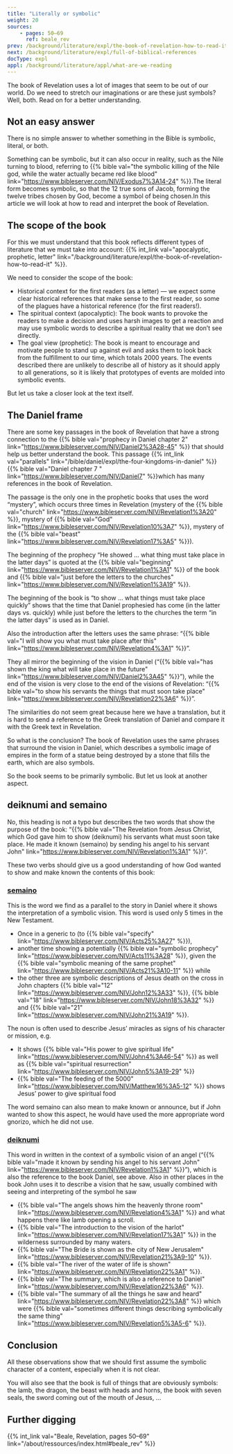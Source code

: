 ```yaml
---
title: "Literally or symbolic"
weight: 20
sources:
    - pages: 50–69
      ref: beale_rev
prev: /background/literature/expl/the-book-of-revelation-how-to-read-it
next: /background/literature/expl/full-of-biblical-references
docType: expl
appl: /background/literature/appl/what-are-we-reading
---
```


The book of Revelation uses a lot of images that seem to be out of our world. Do we need to stretch our imaginations or are these just symbols? Well, both. Read on for a better understanding.

## Not an easy answer

<a name="95e0"></a>
There is no simple answer to whether something in the Bible is symbolic, literal, or both.

Something can be symbolic, but it can also occur in reality, such as the Nile turning to blood, referring to {{% bible val="the symbolic killing of the Nile god, while the water actually became red like blood" link="https://www.bibleserver.com/NIV/Exodus7%3A14-24" %}}.The literal form becomes symbolic, so that the 12 true sons of Jacob, forming the twelve tribes chosen by God, become a symbol of being chosen.In this article we will look at how to read and interpret the book of Revelation.

## The scope of the book

<a name="b0bd"></a>
For this we must understand that this book reflects different types of literature that we must take into account: {{% int_link val="apocalyptic, prophetic, letter" link="/background/literature/expl/the-book-of-revelation-how-to-read-it" %}}.

We need to consider the scope of the book:

- Historical context for the first readers (as a letter) — we expect some clear historical references that make sense to the first reader, so some of the plagues have a historical reference (for the first readers!).
- The spiritual context (apocalyptic): The book wants to provoke the readers to make a decision and uses harsh images to get a reaction and may use symbolic words to describe a spiritual reality that we don’t see directly.
- The goal view (prophetic): The book is meant to encourage and motivate people to stand up against evil and asks them to look back from the fulfillment to our time, which totals 2000 years. The events described there are unlikely to describe all of history as it should apply to all generations, so it is likely that prototypes of events are molded into symbolic events.

But let us take a closer look at the text itself.

## The Daniel frame

<a name="c39c"></a>
There are some key passages in the book of Revelation that have a strong connection to the {{% bible val="prophecy in Daniel chapter 2" link="https://www.bibleserver.com/NIV/Daniel2%3A28-45" %}} that should help us better understand the book. This passage {{% int_link val="parallels" link="/bible/daniel/expl/the-four-kingdoms-in-daniel" %}} {{% bible val="Daniel chapter 7 " link="https://www.bibleserver.com/NIV/Daniel7" %}}which has many references in the book of Revelation.

The passage is the only one in the prophetic books that uses the word “mystery”, which occurs three times in Revelation (mystery of the {{% bible val="church" link="https://www.bibleserver.com/NIV/Revelation1%3A20" %}}, mystery of {{% bible val="God" link="https://www.bibleserver.com/NIV/Revelation10%3A7" %}}, mystery of the {{% bible val="beast" link="https://www.bibleserver.com/NIV/Revelation17%3A5" %}}).

The beginning of the prophecy “He showed … what thing must take place in the latter days” is quoted at the {{% bible val="beginning" link="https://www.bibleserver.com/NIV/Revelation1%3A1" %}} of the book and {{% bible val="just before the letters to the churches" link="https://www.bibleserver.com/NIV/Revelation1%3A19" %}}.

The beginning of the book is “to show … what things must take place quickly” shows that the time that Daniel prophesied has come (in the latter days vs. quickly) while just before the letters to the churches the term “in the latter days” is used as in Daniel.

Also the introduction after the letters uses the same phrase: “{{% bible val="I will show you what must take place after this" link="https://www.bibleserver.com/NIV/Revelation4%3A1" %}}”.

They all mirror the beginning of the vision in Daniel (“{{% bible val="has shown the king what will take place in the future" link="https://www.bibleserver.com/NIV/Daniel2%3A45" %}}”), while the end of the vision is very close to the end of the visions of Revelation: “{{% bible val="to show his servants the things that must soon take place" link="https://www.bibleserver.com/NIV/Revelation22%3A6" %}}”.

The similarities do not seem great because here we have a translation, but it is hard to send a reference to the Greek translation of Daniel and compare it with the Greek text in Revelation.

So what is the conclusion? The book of Revelation uses the same phrases that surround the vision in Daniel, which describes a symbolic image of empires in the form of a statue being destroyed by a stone that fills the earth, which are also symbols.

So the book seems to be primarily symbolic. But let us look at another aspect.

## deiknumi and semaino

<a name="27d2"></a>
No, this heading is not a typo but describes the two words that show the purpose of the book: “{{% bible val="The Revelation from Jesus Christ, which God gave him to show (deiknumi) his servants what must soon take place. He made it known (semaino) by sending his angel to his servant John" link="https://www.bibleserver.com/NIV/Revelation1%3A1" %}}”.

These two verbs should give us a good understanding of how God wanted to show and make known the contents of this book:

### [semaino](https://biblehub.com/greek/4591.htm)

<a name="e9fa"></a>
This is the word we find as a parallel to the story in Daniel where it shows the interpretation of a symbolic vision. This word is used only 5 times in the New Testament.

- Once in a generic to (to {{% bible val="specify" link="https://www.bibleserver.com/NIV/Acts25%3A27" %}}),
- another time showing a potentially {{% bible val="symbolic prophecy" link="https://www.bibleserver.com/NIV/Acts11%3A28" %}}, given the {{% bible val="symbolic meaning of the same prophet" link="https://www.bibleserver.com/NIV/Acts21%3A10-11" %}} while
- the other three are symbolic descriptions of Jesus death on the cross in John chapters {{% bible val="12" link="https://www.bibleserver.com/NIV/John12%3A33" %}}, {{% bible val="18" link="https://www.bibleserver.com/NIV/John18%3A32" %}} and {{% bible val="21" link="https://www.bibleserver.com/NIV/John21%3A19" %}}.

The noun is often used to describe Jesus’ miracles as signs of his character or mission, e.g.

- It shows {{% bible val="His power to give spiritual life" link="https://www.bibleserver.com/NIV/John4%3A46-54" %}} as well as {{% bible val="spiritual resurrection" link="https://www.bibleserver.com/NIV/John5%3A19-29" %}}
- {{% bible val="The feeding of the 5000" link="https://www.bibleserver.com/NIV/Matthew16%3A5-12" %}} shows Jesus’ power to give spiritual food

The word semaino can also mean to make known or announce, but if John wanted to show this aspect, he would have used the more appropriate word gnorizo, which he did not use.

### [deiknumi](https://biblehub.com/greek/1166.htm)

<a name="08d2"></a>
This word in written in the context of a symbolic vision of an angel (“{{% bible val="made it known by sending his angel to his servant John" link="https://www.bibleserver.com/NIV/Revelation1%3A1" %}}”), which is also the reference to the book Daniel, see above. Also in other places in the book John uses it to describe a vision that he saw, usually combined with seeing and interpreting of the symbol he saw

- {{% bible val="The angels shows him the heavenly throne room" link="https://www.bibleserver.com/NIV/Revelation4%3A1" %}} and what happens there like lamb opening a scroll.
- {{% bible val="The introduction to the vision of the harlot" link="https://www.bibleserver.com/NIV/Revelation17%3A1" %}} in the wilderness surrounded by many waters.
- {{% bible val="The Bride is shown as the city of New Jerusalem" link="https://www.bibleserver.com/NIV/Revelation21%3A9-10" %}}.
- {{% bible val="The river of the water of life is shown" link="https://www.bibleserver.com/NIV/Revelation22%3A1" %}}.
- {{% bible val="The summary, which is also a reference to Daniel" link="https://www.bibleserver.com/NIV/Revelation22%3A6" %}}.
- {{% bible val="The summary of all the things he saw and heard" link="https://www.bibleserver.com/NIV/Revelation22%3A8" %}} which were {{% bible val="sometimes different things describing symbolically the same thing" link="https://www.bibleserver.com/NIV/Revelation5%3A5-6" %}}.

## Conclusion

<a name="44ce"></a>
All these observations show that we should first assume the symbolic character of a content, especially when it is not clear.

You will also see that the book is full of things that are obviously symbols: the lamb, the dragon, the beast with heads and horns, the book with seven seals, the sword coming out of the mouth of Jesus, …

## Further digging

{{% int_link val="Beale, Revelation, pages 50–69" link="/about/ressources/index.html#beale_rev" %}}

